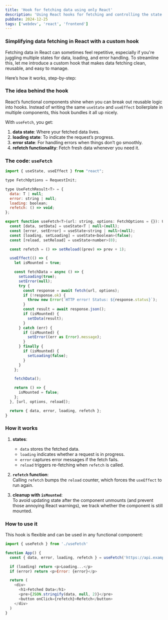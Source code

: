 ```yaml
---
title: 'Hook for fetching data using only React'
description: 'Using React hooks for fetching and controlling the state of data. Data, loading and error handling.'
pubDate: 2024-12-25
tags: ['webdev', 'react', 'frontend']
---
```


### Simplifying data fetching in React with a custom hook

Fetching data in React can sometimes feel repetitive, especially if you're juggling multiple states for data, loading, and error handling. To streamline this, let me introduce a custom hook that makes data fetching clean, reusable, and easy to manage.

Here’s how it works, step-by-step:

### The idea behind the hook

React’s functional components shine when you can break out reusable logic into hooks. Instead of writing the same `useState` and `useEffect` boilerplate in multiple components, this hook bundles it all up nicely.

With `useFetch`, you get:

1. **data state**: Where your fetched data lives.
2. **loading state**: To indicate the request’s progress.
3. **error state**: For handling errors when things don’t go smoothly.
4. **refetch functionality**: Fetch fresh data whenever you need it.

### The code: `useFetch`

```javascript
import { useState, useEffect } from "react";

type FetchOptions = RequestInit;

type UseFetchResult<T> = {
  data: T | null;
  error: string | null;
  loading: boolean;
  refetch: () => void;
};

export function useFetch<T>(url: string, options: FetchOptions = {}): UseFetchResult<T> {
  const [data, setData] = useState<T | null>(null);
  const [error, setError] = useState<string | null>(null);
  const [loading, setLoading] = useState<boolean>(false);
  const [reload, setReload] = useState<number>(0);

  const refetch = () => setReload((prev) => prev + 1);

  useEffect(() => {
    let isMounted = true;

    const fetchData = async () => {
      setLoading(true);
      setError(null);
      try {
        const response = await fetch(url, options);
        if (!response.ok) {
          throw new Error(`HTTP error! Status: ${response.status}`);
        }
        const result = await response.json();
        if (isMounted) {
          setData(result);
        }
      } catch (err) {
        if (isMounted) {
          setError((err as Error).message);
        }
      } finally {
        if (isMounted) {
          setLoading(false);
        }
      }
    };

    fetchData();

    return () => {
      isMounted = false;
    };
  }, [url, options, reload]);

  return { data, error, loading, refetch };
}
```

### How it works

1. **states**:

   - `data` stores the fetched data.
   - `loading` indicates whether a request is in progress.
   - `error` captures error messages if the fetch fails.
   - `reload` triggers re-fetching when `refetch` is called.

2. **`refetch` function**:  
   Calling `refetch` bumps the `reload` counter, which forces the `useEffect` to run again.

3. **cleanup with `isMounted`**:  
   To avoid updating state after the component unmounts (and prevent those annoying React warnings), we track whether the component is still mounted.

### How to use it

This hook is flexible and can be used in any functional component:

```javascript
import { useFetch } from './useFetch'

function App() {
  const { data, error, loading, refetch } = useFetch('https://api.example.com/data')

  if (loading) return <p>Loading...</p>
  if (error) return <p>Error: {error}</p>

  return (
    <div>
      <h1>Fetched Data</h1>
      <pre>{JSON.stringify(data, null, 2)}</pre>
      <button onClick={refetch}>Refetch</button>
    </div>
  )
}
```

